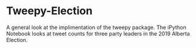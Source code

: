 # Tweepy-Election
A general look at the implimentation of the tweepy package. The iPython Notebook looks at tweet counts for three party leaders in the 2019 Alberta Election.
